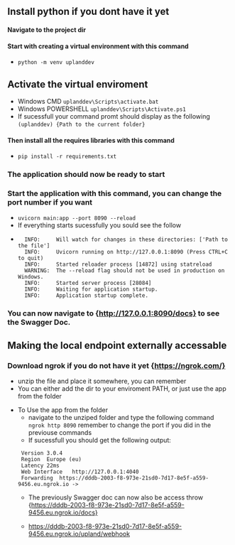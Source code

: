 ## Install python if you dont have it yet

#### Navigate to the project dir

#### Start with creating a virtual environment with this command
* `python -m venv uplanddev`
  
## Activate the virtual enviroment
* Windows CMD `uplanddev\Scripts\activate.bat`
* Windows POWERSHELL `uplanddev\Scripts\Activate.ps1`
* If sucessfull your command promt should display as the following `(uplanddev) {Path to the current folder}`

#### Then install all the requires libraries with this command 
* `pip install -r requirements.txt`
  

### The application should now be ready to start
### Start the application with this command, you can change the port number if you want
* `uvicorn main:app --port 8090 --reload`
* If everything starts sucessfully you sould see the follow 
* ```
    INFO:     Will watch for changes in these directories: ['Path to the file']
    INFO:     Uvicorn running on http://127.0.0.1:8090 (Press CTRL+C to quit)
    INFO:     Started reloader process [14872] using statreload
    WARNING:  The --reload flag should not be used in production on Windows.
    INFO:     Started server process [28084]
    INFO:     Waiting for application startup.
    INFO:     Application startup complete.
    ```

### You can now navigate to {http://127.0.0.1:8090/docs} to see the Swagger Doc.


## Making the local endpoint externally accessable

### Download ngrok if you do not have it yet {https://ngrok.com/}
* unzip the file and place it somewhere, you can remember
* You can either add the dir to your enviroment PATH, or just use the app from the folder
- To Use the app from the folder 
  * navigate to the unziped folder and type the following command `ngrok http 8090` remember to change the port if you did in the previouse commands
  * If sucessfull you should get the following output:
   ```
    Version	3.0.4
    Region	Europe (eu)
    Latency	22ms
    Web Interface	http://127.0.0.1:4040
    Forwarding	https://dddb-2003-f8-973e-21sd0-7d17-8e5f-a559-9456.eu.ngrok.io -> 
    ```
    *  The previously Swagger doc can now also be access throw {https://dddb-2003-f8-973e-21sd0-7d17-8e5f-a559-9456.eu.ngrok.io/docs}


    * https://dddb-2003-f8-973e-21sd0-7d17-8e5f-a559-9456.eu.ngrok.io/upland/webhook
  
